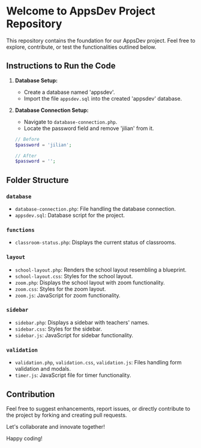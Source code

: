 # Welcome to AppsDev Project Repository

This repository contains the foundation for our AppsDev project. Feel free to explore, contribute, or test the functionalities outlined below.

## Instructions to Run the Code

1. **Database Setup:**

   - Create a database named 'appsdev'.
   - Import the file `appsdev.sql` into the created 'appsdev' database.

2. **Database Connection Setup:**

   - Navigate to `database-connection.php`.
   - Locate the password field and remove 'jilian' from it.

   ```php
   // Before
   $password = 'jilian';

   // After
   $password = '';
   ```

## Folder Structure

### `database`

- `database-connection.php`: File handling the database connection.
- `appsdev.sql`: Database script for the project.

### `functions`

- `classroom-status.php`: Displays the current status of classrooms.

### `layout`

- `school-layout.php`: Renders the school layout resembling a blueprint.
- `school-layout.css`: Styles for the school layout.
- `zoom.php`: Displays the school layout with zoom functionality.
- `zoom.css`: Styles for the zoom layout.
- `zoom.js`: JavaScript for zoom functionality.

### `sidebar`

- `sidebar.php`: Displays a sidebar with teachers' names.
- `sidebar.css`: Styles for the sidebar.
- `sidebar.js`: JavaScript for sidebar functionality.

### `validation`

- `validation.php`, `validation.css`, `validation.js`: Files handling form validation and modals.
- `timer.js`: JavaScript file for timer functionality.

## Contribution

Feel free to suggest enhancements, report issues, or directly contribute to the project by forking and creating pull requests.

Let's collaborate and innovate together!

Happy coding!
